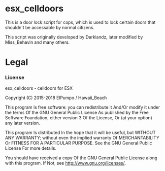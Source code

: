 # esx_celldoors
This is a door lock script for cops, which is used to lock certain doors that shouldn't be accessable by normal citizens.

This script was originally developed by Darklandz, later modified by Miss_Behavin and many others.

# Legal
### License
esx_celldoors - celldoors for ESX

Copyright (C) 2015-2018 ElPumpo / Hawaii_Beach

This program Is free software: you can redistribute it And/Or modify it under the terms Of the GNU General Public License As published by the Free Software Foundation, either version 3 Of the License, Or (at your option) any later version.

This program Is distributed In the hope that it will be useful, but WITHOUT ANY WARRANTY; without even the implied warranty Of MERCHANTABILITY Or FITNESS FOR A PARTICULAR PURPOSE. See the GNU General Public License For more details.

You should have received a copy Of the GNU General Public License along with this program. If Not, see http://www.gnu.org/licenses/.
